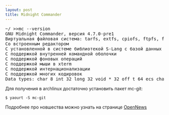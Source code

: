 ```yaml
--- 
layout: post
title: Midnight Commander
---
```

<pre>~/ &gt;&gt;mc --version
GNU Midnight Commander, версия 4.7.0-pre1
Виртуальная файловая система: tarfs, extfs, cpiofs, ftpfs, fish
Со встроенным редактором
С установленной в системе библиотекой S-Lang с базой данных terminfo
C поддержкой внутренней командной оболочки
С поддержкой фоновых операций
С поддержкой мыши в xterm
С поддержкой интернационализации
С поддержкой многих кодировок
Data types: char 8 int 32 long 32 void * 32 off_t 64 ecs_char 8</pre>

Для получения в archlinux достаточно установить пакет mc-git:
<pre><code>$ yaourt -S mc-git</code></pre>

Подробнее про новшества можно узнать на странице <a href="http://www.opennet.ru/opennews/art.shtml?num=22834" target="_blank">OpenNews</a>
